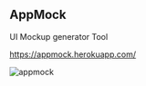 ## AppMock

UI Mockup generator Tool

https://appmock.herokuapp.com/

![appmock](https://i.ibb.co/KNmb9QP/screely-1605996578401.png)
